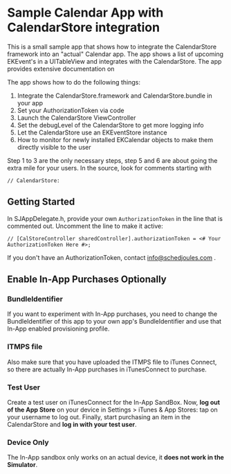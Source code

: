 # Sample Calendar App with CalendarStore integration

This is a small sample app that shows how to integrate the CalendarStore framework into an "actual" Calendar app. The app shows a list of upcoming EKEvent's in a UITableView and integrates with the CalendarStore. The app provides extensive documentation on

The app shows how to do the following things:

1. Integrate the CalendarStore.framework and CalendarStore.bundle in your app
2. Set your AuthorizationToken via code
3. Launch the CalendarStore ViewController
4. Set the debugLevel of the CalendarStore to get more logging info
5. Let the CalendarStore use an EKEventStore instance  
6. How to monitor for newly installed EKCalendar objects to make them directly visible to the user

Step 1 to 3 are the only necessary steps, step 5 and 6 are about going the extra mile for your users. In the source, look for comments starting with
	
	// CalendarStore: 

## Getting Started
In SJAppDelegate.h, provide your own `AuthorizationToken` in the line that is commented out. Uncomment the line to make it active:

	// [CalStoreController sharedController].authorizationToken = <# Your AuthorizationToken Here #>;
	
If you don't have an AuthorizationToken, contact [info@schedjoules.com](info@schedjoules.com) . 
	

## Enable In-App Purchases Optionally

### BundleIdentifier
If you want to experiment with In-App purchases, you need to change the BundleIdentifier of this app to your own app's BundleIdentifier and use that In-App enabled provisioning profile. 

### ITMPS file
Also make sure that you have uploaded the ITMPS file to iTunes Connect, so there are actually In-App purchases in iTunesConnect to purchase.

### Test User
Create a test user on iTunesConnect for the In-App SandBox. Now, **log out of the App Store** on your device in Settings > iTunes & App Stores: tap on your username to log out. Finally, start purchasing an item in the CalendarStore and **log in with your test user**.

### Device Only
The In-App sandbox only works on an actual device, it **does not work in the Simulator**. 